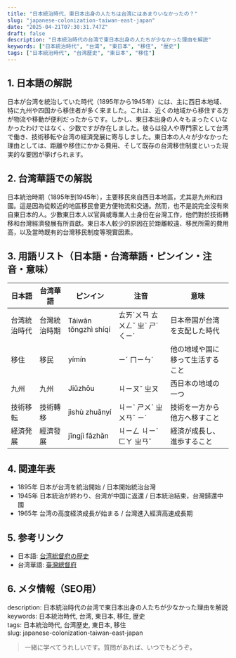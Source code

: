 ```yaml
---
title: "日本統治時代、東日本出身の人たちは台湾にはあまりいなかったの？"
slug: "japanese-colonization-taiwan-east-japan"
date: "2025-04-21T07:30:31.747Z"
draft: false
description: "日本統治時代の台湾で東日本出身の人たちが少なかった理由を解説"
keywords: ["日本統治時代", "台湾", "東日本", "移住", "歴史"]
tags: ["日本統治時代", "台湾歴史", "東日本", "移住"]
---
```


## 1. 日本語の解説  
日本が台湾を統治していた時代（1895年から1945年）には、主に西日本地域、特に九州や四国から移住者が多く来ました。これは、近くの地域から移住する方が物流や移動が便利だったからです。しかし、東日本出身の人々もまったくいなかったわけではなく、少数ですが存在しました。彼らは役人や専門家として台湾で働き、技術移転や台湾の経済発展に寄与しました。東日本の人々が少なかった理由としては、距離や移住にかかる費用、そして既存の台湾移住制度といった現実的な要因が挙げられます。

## 2. 台湾華語での解説  
日本統治時期（1895年到1945年），主要移民來自西日本地區，尤其是九州和四國。這是因為從較近的地區移民會更方便物流和交通。然而，也不是說完全沒有來自東日本的人。少數東日本人以官員或專業人士身份在台灣工作，他們對於技術轉移和台灣經濟發展有所貢獻。東日本人較少的原因在於距離較遠、移民所需的費用高，以及當時既有的台灣移民制度等現實因素。

## 3. 用語リスト（日本語・台湾華語・ピンイン・注音・意味）  
| 日本語       | 台湾華語     | ピンイン        | 注音          | 意味                                 |
|--------------|--------------|-----------------|---------------|------------------------------------|
| 台湾統治時代 | 台灣統治時期 | Táiwān tǒngzhì shíqí | ㄊㄞˊㄨㄢ ㄊㄨㄥˇ ㄓˋ ㄕˊ ㄑㄧˊ | 日本帝国が台湾を支配した時代        |
| 移住        | 移民         | yímín           | ㄧˊ ㄇㄧㄣˊ      | 他の地域や国に移って生活すること       |
| 九州        | 九州         | Jiǔzhōu         | ㄐㄧㄡˇ ㄓㄡ     | 西日本の地域の一つ                    |
| 技術移転    | 技術轉移     | jìshù zhuǎnyí   | ㄐㄧˋ ㄕㄨˋ ㄓㄨㄢˇ ㄧˊ | 技術を一方から他方へ移すこと          |
| 経済発展    | 經濟發展     | jīngjì fāzhǎn   | ㄐㄧㄥ ㄐㄧˋ ㄈㄚ ㄓㄢˇ | 経済が成長し、進歩すること             |

## 4. 関連年表  
- 1895年 日本が台湾を統治開始 / 日本開始統治台灣  
- 1945年 日本統治が終わり、台湾が中国に返還 / 日本統治結束，台灣歸還中國  
- 1965年 台湾の高度経済成長が始まる / 台灣進入經濟高速成長期  

## 5. 参考リンク  
- 日本語: [台湾総督府の歴史](https://www.japantimes.co.jp/culture/2019/06/22/books/colonial-taiwan-another-side-japanese-history/)
- 台湾華語: [臺灣總督府](https://zh.wikipedia.org/wiki/%E8%87%BA%E7%81%A3%E7%B8%BD%E7%9D%A3%E5%BA%9C)

## 6. メタ情報（SEO用）  
description: 日本統治時代の台湾で東日本出身の人たちが少なかった理由を解説  
keywords: 日本統治時代, 台湾, 東日本, 移住, 歴史  
tags: 日本統治時代, 台湾歴史, 東日本, 移住  
slug: japanese-colonization-taiwan-east-japan

> 一緒に学べてうれしいです。質問があれば、いつでもどうぞ。